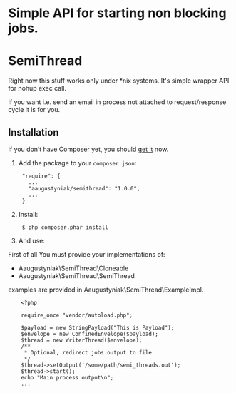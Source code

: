 # Simple API for starting non blocking jobs.

# SemiThread

Right now this stuff works only under *nix systems.
It's simple wrapper API for nohup exec call.

If you want i.e. send an email in process not attached to request/response cycle it is for you.

## Installation 

If you don’t have Composer yet, you should [get it](http://getcomposer.org) now.

1. Add the package to your `composer.json`:

        "require": {
          ...
          "aaugustyniak/semithread": "1.0.0",
          ...
        }

2. Install:

        $ php composer.phar install

3. And use:

First of all You must provide your implementations of:
* Aaugustyniak\SemiThread\Cloneable
* Aaugustyniak\SemiThread\SemiThread

examples are provided in Aaugustyniak\SemiThread\ExampleImpl.

		<?php 
		
		require_once "vendor/autoload.php";
		
		$payload = new StringPayload("This is Payload");
        $envelope = new ConfinedEnvelope($payload);
        $thread = new WriterThread($envelope);
        /**
         * Optional, redirect jobs output to file 
         */ 
        $thread->setOutput('/some/path/semi_threads.out');
        $thread->start();
        echo "Main process output\n";
		...
	
